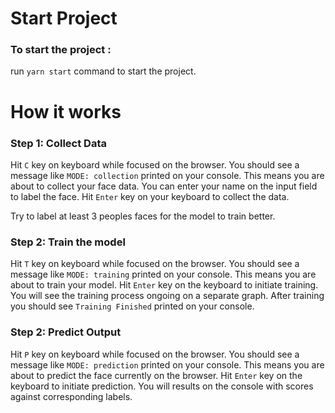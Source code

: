 # Start Project
### To start the project :
run `yarn start` command to start the project.

# How it works
### Step 1:  Collect Data
Hit  `C` key on keyboard while focused on the browser. You should see a message like `MODE: collection` printed on your console. This means you are about to  collect your face data. You can enter your name on the input field to label the face.
Hit `Enter` key on your keyboard to collect the data.

Try to label at least 3 peoples faces for the model to train better.

### Step 2: Train the model
Hit `T` key on keyboard while focused on the browser. You should see a message like `MODE: training` printed on your console. This means you are about to train your model. Hit `Enter` key on the keyboard to initiate training. You will see the training process ongoing on a separate graph. 
After training you should see `Training Finished` printed on your console.

### Step 2: Predict Output
Hit `P` key on keyboard while focused on the browser. You should see a message like `MODE: prediction` printed on your console. This means you are about to predict the face currently on the browser. Hit `Enter` key on the keyboard to initiate prediction. You will results on the console with scores against corresponding labels.
